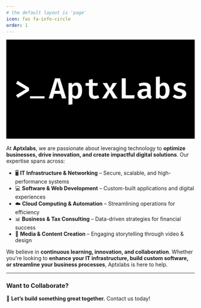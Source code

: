 ```yaml
---
# the default layout is 'page'
icon: fas fa-info-circle
order: 1
---
```



![AptX Labs](/images/howdy.png)  

At **Aptxlabs**, we are passionate about leveraging technology to **optimize businesses, drive innovation, and create impactful digital solutions**. Our expertise spans across:  

- 🖥 **IT Infrastructure & Networking** – Secure, scalable, and high-performance systems  
- 💻 **Software & Web Development** – Custom-built applications and digital experiences  
- ☁️ **Cloud Computing & Automation** – Streamlining operations for efficiency  
- 📊 **Business & Tax Consulting** – Data-driven strategies for financial success  
- 🎥 **Media & Content Creation** – Engaging storytelling through video & design  

We believe in **continuous learning, innovation, and collaboration**. Whether you're looking to **enhance your IT infrastructure, build custom software, or streamline your business processes**, Aptxlabs is here to help.  

---

### **Want to Collaborate?**  
🚀 **Let’s build something great together.** Contact us today!